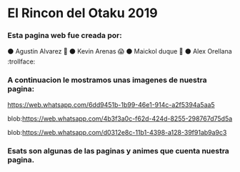 # El Rincon del Otaku 2019

### Esta pagina web fue creada por: 
   :black_circle: Agustin Alvarez :wolf:
   :black_circle: Kevin Arenas :scream:
   :black_circle: Maickol duque :dragon:
   :black_circle: Alex Orellana :trollface:
   
   ### A continuacion le mostramos unas imagenes de nuestra pagina:
   
   https://web.whatsapp.com/6dd9451b-1b99-46e1-914c-a2f5394a5aa5

   blob:https://web.whatsapp.com/4b3f3a0c-f62d-424d-8255-298767d75d5a
   
   blob:https://web.whatsapp.com/d0312e8c-11b1-4398-a128-39f91ab9a9c3
   
   ### Esats son algunas de las paginas y animes que cuenta nuestra pagina.
   
